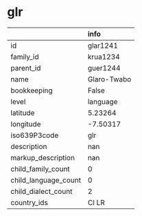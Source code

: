 # glr
|                      | info        |
|:---------------------|:------------|
| id                   | glar1241    |
| family_id            | krua1234    |
| parent_id            | guer1244    |
| name                 | Glaro-Twabo |
| bookkeeping          | False       |
| level                | language    |
| latitude             | 5.23264     |
| longitude            | -7.50317    |
| iso639P3code         | glr         |
| description          | nan         |
| markup_description   | nan         |
| child_family_count   | 0           |
| child_language_count | 0           |
| child_dialect_count  | 2           |
| country_ids          | CI LR       |